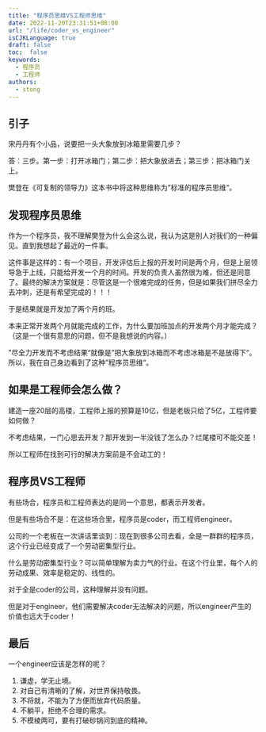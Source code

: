 ```yaml
---
title: "程序员思维VS工程师思维"
date: 2022-11-20T23:31:51+08:00
url: "/life/coder_vs_engineer"
isCJKLanguage: true
draft: false
toc:  false
keywords:
  - 程序员
  - 工程师
authors:
  - stong
---
```




## 引子

宋丹丹有个小品，说要把一头大象放到冰箱里需要几步？

答：三步。第一步：打开冰箱门；第二步：把大象放进去；第三步：把冰箱门关上。

樊登在《可复制的领导力》这本书中将这种思维称为”标准的程序员思维“。

## 发现程序员思维

作为一个程序员，我不理解樊登为什么会这么说，我认为这是别人对我们的一种偏见。直到我想起了最近的一件事。

这件事是这样的：有一个项目，开发评估后上报的开发时间是两个月，但是上层领导急于上线，只能给开发一个月的时间。开发的负责人虽然很为难，但还是同意了。最终的解决方案就是：尽管这是一个很难完成的任务，但是如果我们拼尽全力去冲刺，还是有希望完成的！！！

于是结果就是开发加了两个月的班。

本来正常开发两个月就能完成的工作，为什么要加班加点的开发两个月才能完成？（这是一个很有意思的问题，但不是我想说的内容。）

”尽全力开发而不考虑结果“就像是”把大象放到冰箱而不考虑冰箱是不是放得下“。所以，我在自己身边看到了这种”程序员思维“。

## 如果是工程师会怎么做？

建造一座20层的高楼，工程师上报的预算是10亿，但是老板只给了5亿，工程师要如何做？

不考虑结果，一门心思去开发？那开发到一半没钱了怎么办？烂尾楼可不能交差！

所以工程师在找到可行的解决方案前是不会动工的！

## 程序员VS工程师

有些场合，程序员和工程师表达的是同一个意思，都表示开发者。

但是有些场合不是：在这些场合里，程序员是coder，而工程师engineer。

公司的一个老板在一次讲话里谈到：现在到很多公司去看，全是一群群的程序员，这个行业已经变成了一个劳动密集型行业。

什么是劳动密集型行业？可以简单理解为卖力气的行业。在这个行业里，每个人的劳动成果、效率是稳定的、线性的。

对于全是coder的公司，这种理解并没有问题。

但是对于engineer，他们需要解决coder无法解决的问题，所以engineer产生的价值也远大于coder！

## 最后

一个engineer应该是怎样的呢？

1. 谦虚，学无止境。
2. 对自己有清晰的了解，对世界保持敬畏。
3. 不将就，不能为了方便而放弃代码质量。
4. 不躺平，拒绝不合理的需求。
5. 不模棱两可，要有打破砂锅问到底的精神。
